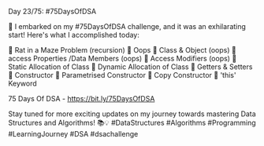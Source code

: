 Day 23/75: #75DaysOfDSA

🚀 I embarked on my #75DaysOfDSA challenge, and it was an exhilarating start! Here's what I accomplished today:

🔸️	Rat in a Maze Problem (recursion)
🔸️	Oops
🔸️	Class & Object (oops)
🔸️	access Properties /Data Members (oops)
🔸️ Access Modifiers (oops)
🔸️ Static Allocation of Class
🔸️ Dynamic Allocation of Class
🔸️ Getters & Setters
🔸️ Constructor
🔸️ Parametrised Constructor
🔸️ Copy Constructor
🔸️ 'this' Keyword

75 Days Of DSA - https://bit.ly/75DaysOfDSA

Stay tuned for more exciting updates on my journey towards mastering Data Structures and Algorithms! 📚💡 #DataStructures #Algorithms #Programming #LearningJourney #DSA #dsachallenge